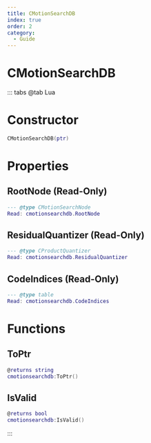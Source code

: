 ```yaml
---
title: CMotionSearchDB
index: true
order: 2
category:
  - Guide
---
```


# CMotionSearchDB

::: tabs
@tab Lua
# Constructor
```lua
CMotionSearchDB(ptr)
```
# Properties
## RootNode (Read-Only)
```lua
--- @type CMotionSearchNode
Read: cmotionsearchdb.RootNode
```
## ResidualQuantizer (Read-Only)
```lua
--- @type CProductQuantizer
Read: cmotionsearchdb.ResidualQuantizer
```
## CodeIndices (Read-Only)
```lua
--- @type table
Read: cmotionsearchdb.CodeIndices
```
# Functions
## ToPtr
```lua
@returns string
cmotionsearchdb:ToPtr()
```
## IsValid
```lua
@returns bool
cmotionsearchdb:IsValid()
```

:::